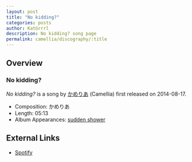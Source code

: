```yaml
---
layout: post
title: "No kidding?"
categories: posts
author: KatGrrrl
description: No kidding? song page
permalink: camellia/discography/:title
---
```


## Overview

### No kidding?

*No kidding?* is a song by [かめりあ](/camellia) (Camellia) first released on 2014-08-17.

* Composition: かめりあ
* Length: 05:13
* Album Appearances: [sudden shower](/camellia/albums/sudden-shower)

## External Links

* [Spotify](https://open.spotify.com/track/4r2pol4kfyxtSpgeOHMxgS?si=6d227ab31b354ee8)
